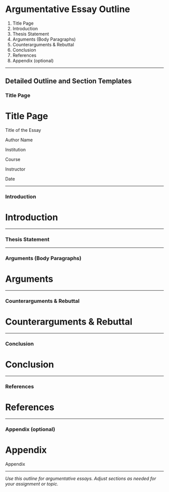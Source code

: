 # Argumentative Essay Outline

1. Title Page
2. Introduction
3. Thesis Statement
4. Arguments (Body Paragraphs)
5. Counterarguments & Rebuttal
6. Conclusion
7. References
8. Appendix (optional)

---

## Detailed Outline and Section Templates

### Title Page
# Title Page

Title of the Essay

Author Name

Institution

Course

Instructor

Date

---

### Introduction
# Introduction

<!-- Write the introduction here. Present the topic, context, and purpose. Use the required style. -->

---

### Thesis Statement
<!-- State the main argument or thesis of the essay. -->

---

### Arguments (Body Paragraphs)
# Arguments

<!-- Present each argument in a separate paragraph. Support with evidence and reasoning. Use the required style. -->

---

### Counterarguments & Rebuttal
# Counterarguments & Rebuttal

<!-- Address opposing views and provide rebuttals. Use the required style. -->

---

### Conclusion
# Conclusion

<!-- Summarize the main points and restate the thesis. Use the required style. -->

---

### References
# References

<!-- Add all references cited in the paper here. Format each entry in the required style. -->

---

### Appendix (optional)
# Appendix

<!-- Add supplementary material here if needed. Optional, but required if referenced in the main text. -->

Appendix

<!-- Place supplementary material here. -->

---

*Use this outline for argumentative essays. Adjust sections as needed for your assignment or topic.*
